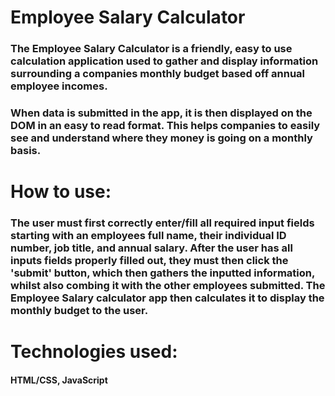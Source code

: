 # Employee Salary Calculator

### The Employee Salary Calculator is a friendly, easy to use calculation application used to gather and display information surrounding a companies monthly budget based off annual employee incomes.

### When data is submitted in the app, it is then displayed on the DOM in an easy to read format. This helps companies to easily see and understand where they money is going on a monthly basis.

# How to use:

### The user must first correctly enter/fill all required input fields starting with an employees full name, their individual ID number, job title, and annual salary. After the user has all inputs fields properly filled out, they must then click the 'submit' button, which then gathers the inputted information, whilst also combing it with the other employees submitted. The Employee Salary calculator app then calculates it to display the monthly budget to the user.

# Technologies used:

#### HTML/CSS, JavaScript
